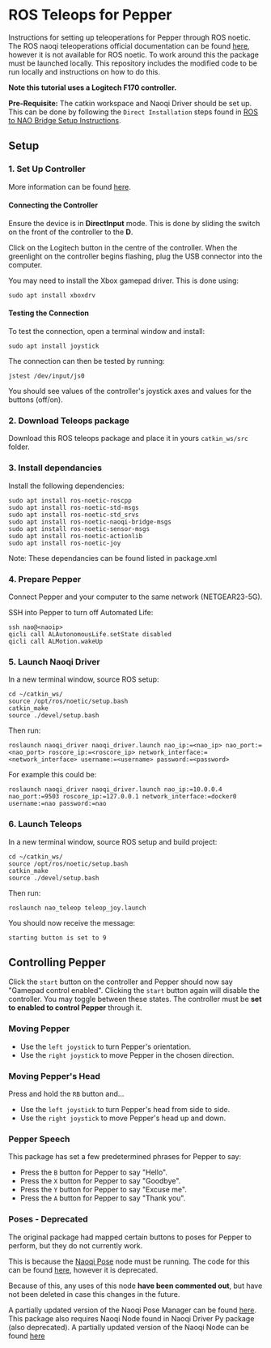 # ROS Teleops for Pepper

Instructions for setting up teleoperations for Pepper through ROS noetic. 
The ROS naoqi teleoperations official documentation can be found [here](http://wiki.ros.org/nao_teleop), however it is not available for ROS noetic.
To work around this the package must be launched locally. 
This repository includes the modified code to be run locally and instructions on how to do this.

**Note this tutorial uses a Logitech F170 controller.**

**Pre-Requisite:** The catkin workspace and Naoqi Driver should be set up. This can be done by following the `Direct Installation` steps found in [ROS to NAO Bridge Setup Instructions](https://github.com/rosielab/ROStoNAO-Bridge-Docker-Setup).

## Setup
### 1. Set Up Controller 

More information can be found [here](https://github.com/husarion/logitech_f710_ros).

#### Connecting the Controller 
Ensure the device is in **DirectInput** mode. This is done by sliding the switch on the front of the controller to the **D**.

Click on the Logitech button in the centre of the controller. When the greenlight on the controller begins flashing, plug the USB connector into the computer. 

You may need to install the Xbox gamepad driver. This is done using:
```
sudo apt install xboxdrv
```

#### Testing the Connection 

To test the connection, open a terminal window and install:
```
sudo apt install joystick
```

The connection can then be tested by running:
```
jstest /dev/input/js0
```

You should see values of the controller's joystick axes and values for the buttons (off/on).

### 2. Download Teleops package 

Download this ROS teleops package and place it in yours `catkin_ws/src` folder.

### 3. Install dependancies 
Install the following dependencies:
```
sudo apt install ros-noetic-roscpp
sudo apt install ros-noetic-std-msgs
sudo apt install ros-noetic-std_srvs
sudo apt install ros-noetic-naoqi-bridge-msgs
sudo apt install ros-noetic-sensor-msgs
sudo apt install ros-noetic-actionlib
sudo apt install ros-noetic-joy
```

Note: These dependancies can be found listed in package.xml

### 4. Prepare Pepper 

Connect Pepper and your computer to the same network (NETGEAR23-5G).

SSH into Pepper to turn off Automated Life:
```
ssh nao@<naoip>
qicli call ALAutonomousLife.setState disabled
qicli call ALMotion.wakeUp
```

### 5. Launch Naoqi Driver
In a new terminal window, source ROS setup:
```
cd ~/catkin_ws/
source /opt/ros/noetic/setup.bash
catkin_make
source ./devel/setup.bash
```

Then run:
```
roslaunch naoqi_driver naoqi_driver.launch nao_ip:=<nao_ip> nao_port:=<nao_port> roscore_ip:=<roscore_ip> network_interface:=<network_interface> username:=<username> password:=<password>
```

For example this could be:
```
roslaunch naoqi_driver naoqi_driver.launch nao_ip:=10.0.0.4 nao_port:=9503 roscore_ip:=127.0.0.1 network_interface:=docker0 username:=nao password:=nao
```
### 6. Launch Teleops
In a new terminal window, source ROS setup and build project:
```
cd ~/catkin_ws/
source /opt/ros/noetic/setup.bash
catkin_make
source ./devel/setup.bash
```

Then run: 
```
roslaunch nao_teleop teleop_joy.launch
```

You should now receive the message:
```
starting button is set to 9
```

## Controlling Pepper

Click the `start` button on the controller and Pepper should now say "Gamepad control enabled". Clicking the `start` button again will disable the controller. You may toggle between these states. The controller must be **set to enabled to control Pepper** through it.

### Moving Pepper
* Use the `left joystick` to turn Pepper's orientation.
* Use the `right joystick` to move Pepper in the chosen direction.

### Moving Pepper's Head
Press and hold the `RB` button and...
* Use the `left joystick` to turn Pepper's head from side to side.
* Use the `right joystick` to move Pepper's head up and down.

### Pepper Speech
This package has set a few predetermined phrases for Pepper to say:
* Press the `B` button for Pepper to say "Hello".
* Press the `X` button for Pepper to say "Goodbye".
* Press the `Y` button for Pepper to say "Excuse me".
* Press the `A` button for Pepper to say "Thank you".

### Poses - Deprecated


The original package had mapped certain buttons to poses for Pepper to perform, but they do not currently work. 

This is because the [Naoqi Pose](http://wiki.ros.org/naoqi_pose) node must be running. The code for this can be found [here](https://github.com/ros-naoqi/naoqi_bridge/tree/master/naoqi_pose), however it is deprecated. 

Because of this, any uses of this node **have been commented out**, but have not been deleted in case this changes in the future. 

A partially updated version of the Naoqi Pose Manager can be found [here](https://github.com/alyssarusk/naoqi-pose/tree/main). This package also requires Naoqi Node found in Naoqi Driver Py package (also deprecated). A partially updated version of the Naoqi Node can be found [here](https://github.com/alyssarusk/naoqi-driver-py/tree/main)












